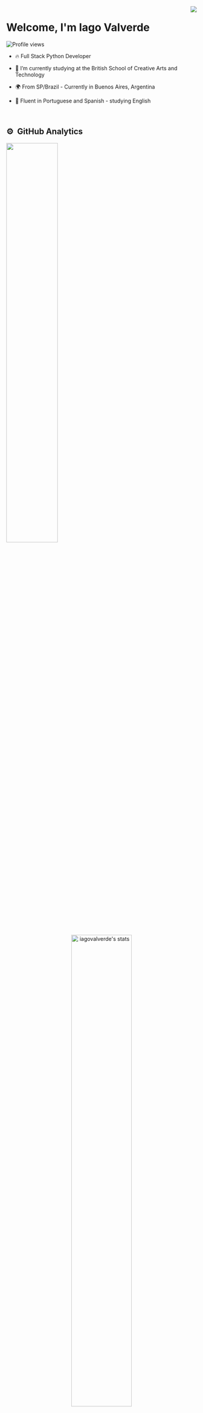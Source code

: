 <img align="right" src="https://raw.githubusercontent.com/gist/iagovalverde/666740016f57f9cfa396f3e151f136c1/raw/b78b805a9662c4e25f1b331a31484f7ac158e556/githubcard.svg"/>
<h1 align="left">Welcome, I'm Iago Valverde</h1>
<p align="left"> <img src="https://komarev.com/ghpvc/?username=iagovalverde&color=yellow" alt="Profile views" /> </p>


- 🔥 Full Stack Python Developer

- 🔭 I’m currently studying at the British School of Creative Arts and Technology

- 🌍 From SP/Brazil - Currently in Buenos Aires, Argentina
  
- 📕 Fluent in Portuguese and Spanish - studying English

<br>

## ⚙️ &nbsp;GitHub Analytics

<div align="left">
<img width=52% src="https://github-readme-streak-stats.herokuapp.com?user=iagovalverde&theme=github_dark_dimmed&mode=weekly" />
</div>

<br><br>

<div  align="center" style="margin-bottom:100px">
<img width=56.5% src="https://github-readme-stats.vercel.app/api?username=iagovalverde&show_icons=true&theme=github_dark_dimmed" alt="iagovalverde's stats"/>
<img width=43% src="https://github-readme-stats.vercel.app/api/top-langs/?username=iagovalverde&layout=compact&theme=github_dark_dimmed" alt="iagovalverde's most languages"/>
</div>

 &nbsp;
 &nbsp;

## My Skills

#### Main Stack:

![Python](https://img.shields.io/badge/Python-14354C?style=for-the-badge&logo=python&logoColor=white)&nbsp;
![JavaScript](https://img.shields.io/badge/JavaScript-F7DF1E?style=for-the-badge&logo=javascript&logoColor=black)&nbsp;
![Typescript](https://img.shields.io/badge/TypeScript-007ACC?style=for-the-badge&logo=typescript&logoColor=white)&nbsp;
![HTML](https://img.shields.io/badge/HTML5-E34F26?style=for-the-badge&logo=html5&logoColor=white)&nbsp;
![CSS](https://img.shields.io/badge/CSS3-1572B6?style=for-the-badge&logo=css3&logoColor=white)&nbsp;
![Git](https://img.shields.io/badge/GIT-E44C30?style=for-the-badge&logo=git&logoColor=white)&nbsp;

<img src="https://raw.githubusercontent.com/MicaelliMedeiros/micaellimedeiros/master/image/computer-illustration.png" min-width="400px" max-width="400px" width="400px" align="right" alt="Computador iuriCode">

#### Studying in this moment:

![React.js](https://img.shields.io/badge/React-20232A?style=for-the-badge&logo=react&logoColor=61DAFB)&nbsp;

#### Databases:

#### Workstation Tools:

![VScode](https://img.shields.io/badge/vscode-4285F4?style=for-the-badge&logo=vscode&logoColor=white)&nbsp;
![Notion](https://img.shields.io/badge/Notion-000000?style=for-the-badge&logo=notion&logoColor=white)&nbsp;

&nbsp;
&nbsp;

<br>

## Contacts:

<div> 
<a href="https://www.instagram.com/iagovalverde.p" target="_blank"><img src="https://img.shields.io/badge/-Instagram-%23E4405F?style=for-the-badge&logo=instagram&logoColor=white"></a>
<a href = "mailto:contato.iagopachiani96@gmail.com"> <img src="https://img.shields.io/badge/-Gmail-%23333?style=for-the-badge&logo=gmail&logoColor=white" target="_blank"></a>
<a href="https://www.linkedin.com/in/iago-pachiani/" target="_blank"><img src="https://img.shields.io/badge/-LinkedIn-%230077B5?style=for-the-badge&logo=linkedin&logoColor=white"  target="_blank"></a> 
</div>&nbsp;&nbsp;

